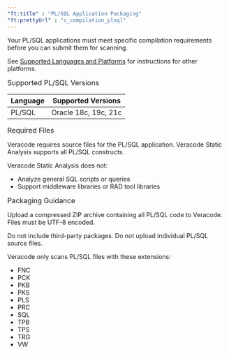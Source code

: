 ```yaml
---
"ft:title" : "PL/SQL Application Packaging"
"ft:prettyUrl" : "c_compilation_plsql"
---
```


Your PL/SQL applications must meet specific compilation requirements before you can submit them for scanning.

See [Supported Languages and Platforms](https://docs.veracode.com/r/r_supported_table) for instructions for other platforms.

<p><span style="font-size: medium;">Supported PL/SQL Versions</span></p>

|Language|Supported Versions|
|----|----|
|PL/SQL|Oracle 18c, 19c, 21c|

<p><span style="font-size: medium;">Required Files</span></p>

Veracode requires source files for the PL/SQL application. Veracode Static Analysis supports all PL/SQL constructs.

Veracode Static Analysis does not:

-   Analyze general SQL scripts or queries
-   Support middleware libraries or RAD tool libraries

<p><span style="font-size: medium;">Packaging Guidance</span></p>

Upload a compressed ZIP archive containing all PL/SQL code to Veracode. Files must be UTF-8 encoded.

Do not include third-party packages. Do not upload individual PL/SQL source files.

Veracode only scans PL/SQL files with these extensions:

-   FNC
-   PCK
-   PKB
-   PKS
-   PLS
-   PRC
-   SQL
-   TPB
-   TPS
-   TRG
-   VW
